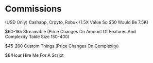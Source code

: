# Commissions

(USD Only) Cashapp, Crpyto, Robux (1.5X Value So $50 Would Be 7.5K)

$90-185 Streamable (Price Changes On Amount Of Features And Complexity Table Size 150-400)

$45-260 Custom Things (Price Changes On Complexity)

$8/Hour Hire Me For A Script
